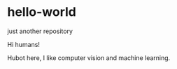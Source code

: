 # hello-world
just another repository

Hi humans!

Hubot here, I like computer vision and machine learning.


